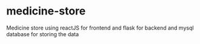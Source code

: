 # medicine-store

Medicine store using reactJS for frontend and flask for backend and mysql database for storing the data

